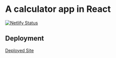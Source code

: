 # A calculator app in React

[![Netlify Status](https://api.netlify.com/api/v1/badges/a01da7f2-d371-4bd4-9552-75c189c6ce4d/deploy-status)](https://app.netlify.com/sites/calculator-app-sumit/deploys)

## Deployment
[Deployed Site](https://calculator-app-sumit.netlify.app/)

